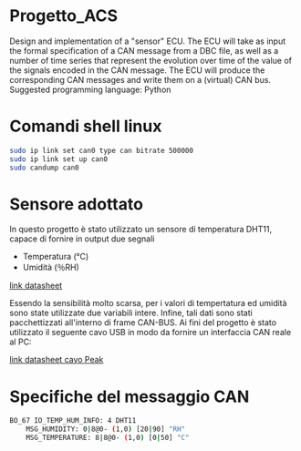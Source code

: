 # Progetto_ACS
Design and implementation of a "sensor" ECU. The ECU will take as input the formal specification of a CAN message from a DBC file, as well as a number of time series that represent the evolution over time of the value of the signals encoded in the CAN message. The ECU will produce the corresponding CAN messages and write them on a (virtual) CAN bus. Suggested programming language: Python

# Comandi shell linux
```bash
sudo ip link set can0 type can bitrate 500000
sudo ip link set up can0
sudo candump can0
```

# Sensore adottato
In questo progetto è stato utilizzato un sensore di temperatura DHT11, capace di fornire in output due segnali
- Temperatura (°C)
- Umidità     (％RH)

[link datasheet](https://www.mouser.com/datasheet/2/758/DHT11-Technical-Data-Sheet-Translated-Version-1143054.pdf)

Essendo la sensibilità molto scarsa, per i valori di tempertatura ed umidità sono state utilizzate due variabili intere.
Infine, tali dati sono stati pacchettizzati all'interno di frame CAN-BUS.
Ai fini del progetto è stato utilizzato il seguente cavo USB in modo da fornire un interfaccia CAN reale al PC:

[link datasheet cavo Peak](https://www.peak-system.com/produktcd/Pdf/English/PCAN-USB_UserMan_eng.pdf)

# Specifiche del messaggio CAN
```bash
BO_67 IO_TEMP_HUM_INFO: 4 DHT11
    MSG_HUMIDITY: 0|8@0- (1,0) [20|90] "RH" 
    MSG_TEMPERATURE: 8|8@0- (1,0) [0|50] "C" 
```


